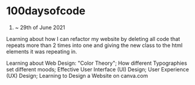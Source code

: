 # 100daysofcode


1. ~ 29th of June 2021

Learning about how I can refactor my website by deleting all code that repeats more than 2 times into one and giving the new class to the html elements it was repeating in.

Learning about Web Design: "Color Theory"; How different Typographies set different moods; Effective User Interface (UI) Design; User Experience (UX) Design; Learning to Design a Website on canva.com
